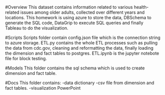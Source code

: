 #Overview
This dataset contains information related to various health-related issues among older adults, collected over different years and locations. This homework is using azure to store the data, DBSchema to generate the SQL code, DataGrip to execute SQL queries and finally Tableau to do the visualization. 

#Scripts
Scripts folder contain config.json file which is the connection string to azure storage.
ETL.py contains the whole ETL processes such as pulling the data from cdc.gov, cleaning and reformatting the data, finally loading the dimension and fact tables to postgres.
ETL.ipynb is the jupyter notebote file for block testing.

#Models
This folder contains the sql schema which is used to create dimension and fact table.

#Docs
This folder contains:
-data dictionary
-csv file from dimension and fact tables.
-visualization PowerPoint

